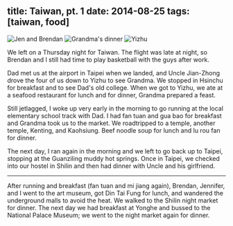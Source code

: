 title: Taiwan, pt. 1
date: 2014-08-25
tags: [taiwan, food]
---

![Jen and Brendan](https://dl.dropbox.com/u/4291520/scriptogram/taiwan-yizhu-1.jpg)
![Grandma's dinner](https://dl.dropbox.com/u/4291520/scriptogram/taiwan-yizhu-2.jpg)
![Yizhu](https://dl.dropbox.com/u/4291520/scriptogram/taiwan-yizhu-3.jpg)

We left on a Thursday night for Taiwan. The flight was late at night, so Brendan and I still had time to play basketball with the guys after work.

Dad met us at the airport in Taipei when we landed, and Uncle Jian-Zhong drove the four of us down to Yizhu to see Grandma. We stopped in Hsinchu for breakfast and to see Dad's old college. When we got to Yizhu, we ate at a seafood restaurant for lunch and for dinner, Grandma prepared a feast.

Still jetlagged, I woke up very early in the morning to go running at the local elementary school track with Dad. I had fan tuan and gua bao for breakfast and Grandma took us to the market. We roadtripped to a temple, another temple, Kenting, and Kaohsiung. Beef noodle soup for lunch and lu rou fan for dinner.

The next day, I ran again in the morning and we left to go back up to Taipei, stopping at the Guanziling muddy hot springs. Once in Taipei, we checked into our hostel in Shilin and then had dinner with Uncle and his girlfriend.

---

After running and breakfast (fan tuan and mi jiang again), Brendan, Jennifer, and I went to the art museum, got Din Tai Fung for lunch, and wandered the underground malls to avoid the heat. We walked to the Shilin night market for dinner. The next day we had breakfast at Yonghe and bussed to the National Palace Museum; we went to the night market again for dinner.

